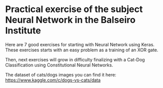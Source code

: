 # Practical exercise of the subject Neural Network in the Balseiro Institute
Here are 7 good exercises for starting with Neural Network using Keras.  
These exercises starts with an easy problem as a training of an XOR gate.  

Then, next exercises will grow in difficulty finalizing with a Cat-Dog Classification using Constitutional Neural Networks.

The dataset of cats/dogs images you can find it here: https://www.kaggle.com/c/dogs-vs-cats/data
